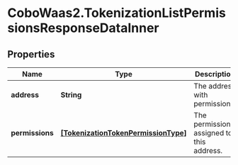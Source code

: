 # CoboWaas2.TokenizationListPermissionsResponseDataInner

## Properties

Name | Type | Description | Notes
------------ | ------------- | ------------- | -------------
**address** | **String** | The address with permissions. | 
**permissions** | [**[TokenizationTokenPermissionType]**](TokenizationTokenPermissionType.md) | The permissions assigned to this address. | 


